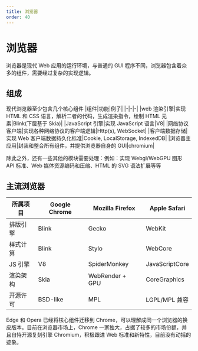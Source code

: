 ```yaml
---
title: 浏览器
order: 40
---
```


# 浏览器
浏览器是现代 Web 应用的运行环境，与普通的 GUI 程序不同，浏览器包含着众多的组件，需要经过复杂的实现逻辑。

## 组成
现代浏览器至少包含几个核心组件
|组件|功能|例子|
|-|-|-|
|web 渲染引擎|实现 HTML 和 CSS 语言，解析二者的代码，生成渲染指令，绘制 HTML 元素|Blink(下层基于 Skia)|
|JavaScript 引擎|实现 JavaScript 语言|V8|
|网络协议客户端|实现各种网络协议的客户端逻辑|Http(s), WebSocket|
|客户端数据存储|实现 Web 客户端数据持久化标准|Cookie, LocalStorage, IndexedDB|
|浏览器主应用|封装和整合所有组件，并提供浏览器自身的 GUI|chromium|

除此之外，还有一些其他的模块需要处理：例如：实现 Webgl/WebGPU 图形 API 标准、Web 媒体资源编码和压缩、HTML 的 SVG 语法扩展等等

## 主流浏览器
| 所属项目 | Google Chrome | Mozilla Firefox | Apple Safari   |
| -------- | ------------- | --------------- | -------------- |
| 排版引擎 | Blink         | Gecko           | WebKit         |
| 样式计算 | Blink         | Stylo           | WebCore        |
| JS 引擎  | V8            | SpiderMonkey    | JavaScriptCore |
| 渲染架构 | Skia          | WebRender + GPU | CoreGraphics   |
| 开源许可 | BSD-like      | MPL             | LGPL/MPL 兼容  |

Edge 和 Opera 已经将核心组件迁移到 Chrome，可以理解成同一个浏览器的换皮版本。目前在浏览器市场上，Chrome 一家独大，占据了较多的市场份额，并且自恃开源复刻引擎 Chromium，积极跟进 Web 标准和新特性，目前没有动摇的迹象。